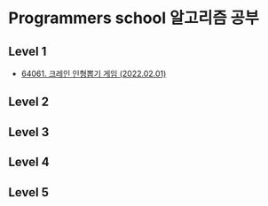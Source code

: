# Programmers school 알고리즘 공부

## Level 1
- [64061. 크레인 인형뽑기 게임 (2022.02.01)](level1/p64061)

## Level 2

## Level 3

## Level 4

## Level 5